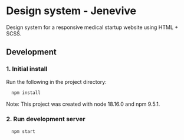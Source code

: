 <!--
<img src="assets/images/screenshots/jenevive-design.png" alt="" style="margin: 0 auto; max-width: 100%;" />
-->

# Design system - Jenevive

Design system for a responsive medical startup website using HTML + SCSS.


## Development

### 1. Initial install

Run the following in the project directory:

```bash
  npm install
```

Note: This project was created with node 18.16.0 and npm 9.5.1.


### 2. Run development server

```bash
  npm start
```

<!--
## View demo

- <a href="https://jenevive-design.netlify.app" target="_blank">jenevive-design.netlify.app <svg xmlns="http://www.w3.org/2000/svg" width="12" height="12" fill="currentColor" viewBox="0 0 256 256"><path d="M200,64V168a8,8,0,0,1-16,0V83.31L69.66,197.66a8,8,0,0,1-11.32-11.32L172.69,72H88a8,8,0,0,1,0-16H192A8,8,0,0,1,200,64Z"></path></svg></a>
-->
